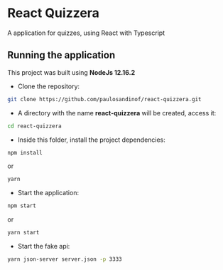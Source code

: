 # React Quizzera

A application for quizzes, using React with Typescript

## Running the application

This project was built using **NodeJs 12.16.2**

- Clone the repository:

```bash
git clone https://github.com/paulosandinof/react-quizzera.git
```

- A directory with the name **react-quizzera** will be created, access it:

```bash
cd react-quizzera
```

- Inside this folder, install the project dependencies:

```bash
npm install
```

or

```bash
yarn
```

- Start the application:

```bash
npm start
```

or

```bash
yarn start
```

- Start the fake api:

```bash
yarn json-server server.json -p 3333
```

